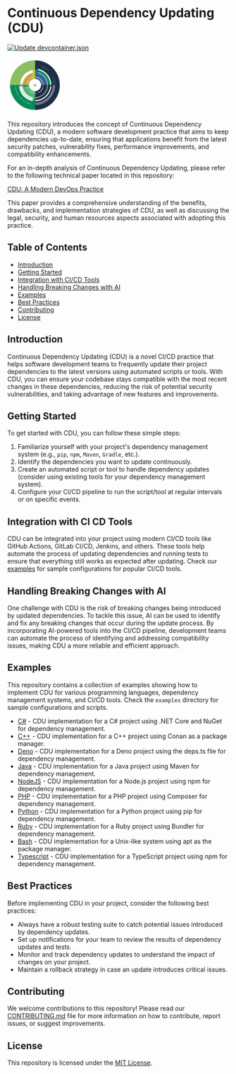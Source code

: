 # Continuous Dependency Updating (CDU)
[![Update devcontainer.json](https://github.com/genome21/CDU/actions/workflows/update_devcontainer.yml/badge.svg)](https://github.com/genome21/CDU/actions/workflows/update_devcontainer.yml)

<img src="./assets/18.png" width="125" height="125">

This repository introduces the concept of Continuous Dependency Updating (CDU), a modern software development practice that aims to keep dependencies up-to-date, ensuring that applications benefit from the latest security patches, vulnerability fixes, performance improvements, and compatibility enhancements.

For an in-depth analysis of Continuous Dependency Updating, please refer to the following technical paper located in this repository:

[CDU: A Modern DevOps Practice](cdu-a-modern-devops-practice.pdf)

This paper provides a comprehensive understanding of the benefits, drawbacks, and implementation strategies of CDU, as well as discussing the legal, security, and human resources aspects associated with adopting this practice.

## Table of Contents

- [Introduction](#introduction)
- [Getting Started](#getting-started)
- [Integration with CI/CD Tools](#integration-with-ci-cd-tools)
- [Handling Breaking Changes with AI](#handling-breaking-changes-with-ai)
- [Examples](#examples)
- [Best Practices](#best-practices)
- [Contributing](#contributing)
- [License](#license)

## Introduction

Continuous Dependency Updating (CDU) is a novel CI/CD practice that helps software development teams to frequently update their project dependencies to the latest versions using automated scripts or tools. With CDU, you can ensure your codebase stays compatible with the most recent changes in these dependencies, reducing the risk of potential security vulnerabilities, and taking advantage of new features and improvements.

## Getting Started

To get started with CDU, you can follow these simple steps:

1. Familiarize yourself with your project's dependency management system (e.g., `pip`, `npm`, `Maven`, `Gradle`, etc.).
2. Identify the dependencies you want to update continuously.
3. Create an automated script or tool to handle dependency updates (consider using existing tools for your dependency management system).
4. Configure your CI/CD pipeline to run the script/tool at regular intervals or on specific events.

## Integration with CI CD Tools

CDU can be integrated into your project using modern CI/CD tools like GitHub Actions, GitLab CI/CD, Jenkins, and others. These tools help automate the process of updating dependencies and running tests to ensure that everything still works as expected after updating. Check our [examples](#examples) for sample configurations for popular CI/CD tools.

## Handling Breaking Changes with AI

One challenge with CDU is the risk of breaking changes being introduced by updated dependencies. To tackle this issue, AI can be used to identify and fix any breaking changes that occur during the update process. By incorporating AI-powered tools into the CI/CD pipeline, development teams can automate the process of identifying and addressing compatibility issues, making CDU a more reliable and efficient approach.

## Examples

This repository contains a collection of examples showing how to implement CDU for various programming languages, dependency management systems, and CI/CD tools. Check the `examples` directory for sample configurations and scripts.

- [C#](./examples/csharp.yml) - CDU implementation for a C# project using .NET Core and NuGet for dependency management.
- [C++](./examples/cpp.yml) - CDU implementation for a C++ project using Conan as a package manager.
- [Deno](./examples/deno.yml) - CDU implementation for a Deno project using the deps.ts file for dependency management.
- [Java](./examples/java.yml) - CDU implementation for a Java project using Maven for dependency management.
- [NodeJS](./examples/nodejs.yml) - CDU implementation for a Node.js project using npm for dependency management.
- [PHP](./examples/php.yml) - CDU implementation for a PHP project using Composer for dependency management.
- [Python](./examples/python.yml) - CDU implementation for a Python project using pip for dependency management.
- [Ruby](./examples/ruby.yml) - CDU implementation for a Ruby project using Bundler for dependency management.
- [Bash](./examples/bash.yml) - CDU implementation for a Unix-like system using apt as the package manager.
- [Typescript](./examples/typescript.yml) - CDU implementation for a TypeScript project using npm for dependency management.

## Best Practices

Before implementing CDU in your project, consider the following best practices:

- Always have a robust testing suite to catch potential issues introduced by dependency updates.
- Set up notifications for your team to review the results of dependency updates and tests.
- Monitor and track dependency updates to understand the impact of changes on your project.
- Maintain a rollback strategy in case an update introduces critical issues.

## Contributing

We welcome contributions to this repository! Please read our [CONTRIBUTING.md](CONTRIBUTING.md) file for more information on how to contribute, report issues, or suggest improvements.

## License

This repository is licensed under the [MIT License](LICENSE).
